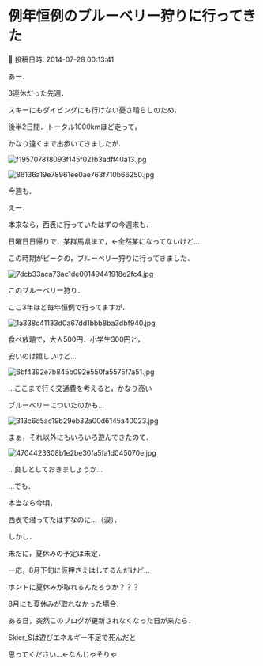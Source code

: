 # 例年恒例のブルーベリー狩りに行ってきた

📅 投稿日時: 2014-07-28 00:13:41

あー．


3連休だった先週．


スキーにもダイビングにも行けない憂さ晴らしのため，


後半2日間．トータル1000kmほど走って，


かなり遠くまで出歩いてきましたが．




![f195707818093f145f021b3adff40a13.jpg](images/f195707818093f145f021b3adff40a13.jpg)









![86136a19e78961ee0ae763f710b66250.jpg](images/86136a19e78961ee0ae763f710b66250.jpg)







今週も．





えー．


本来なら，西表に行っていたはずの今週末も．


日曜日日帰りで，某群馬県まで，←全然某になってないけど…


この時期がピークの，ブルーベリー狩りに行ってきました．




![7dcb33aca73ac1de00149441918e2fc4.jpg](images/7dcb33aca73ac1de00149441918e2fc4.jpg)




このブルーベリー狩り．


ここ3年ほど毎年恒例で行ってますが．




![1a338c41133d0a67dd1bbb8ba3dbf940.jpg](images/1a338c41133d0a67dd1bbb8ba3dbf940.jpg)




食べ放題で，大人500円．小学生300円と，


安いのは嬉しいけど…




![6bf4392e7b845b092e550fa5575f7a51.jpg](images/6bf4392e7b845b092e550fa5575f7a51.jpg)




…ここまで行く交通費を考えると，かなり高い


ブルーベリーについたのかも…




![313c6d5ac19b29eb32a00d6145a40023.jpg](images/313c6d5ac19b29eb32a00d6145a40023.jpg)




まぁ，それ以外にもいろいろ遊んできたので．




![4704423308b1e2be30fa5fa1d045070e.jpg](images/4704423308b1e2be30fa5fa1d045070e.jpg)




…良しとしておきましょうか…





…でも．


本当なら今頃，


西表で潜ってたはずなのに…（涙）．





しかし．


未だに，夏休みの予定は未定．


一応，8月下旬に仮押さえはしてるんだけど…


ホントに夏休みが取れるんだろうか？？？





8月にも夏休みが取れなかった場合．


ある日，突然このブログが更新されなくなった日が来たら．


Skier_Sは遊びエネルギー不足で死んだと


思ってください…←なんじゃそりゃ
